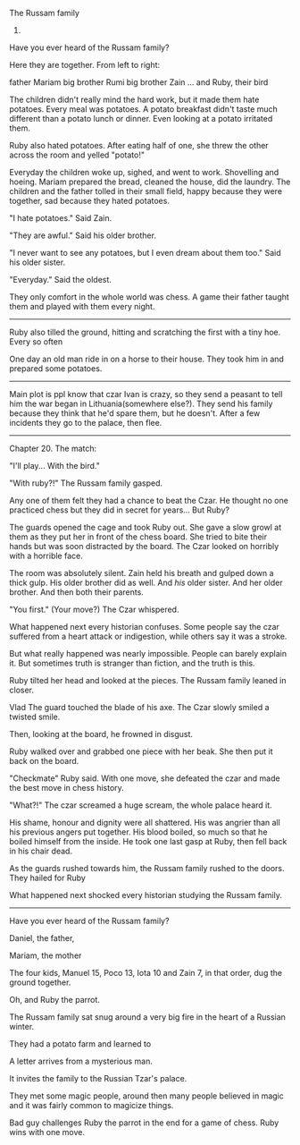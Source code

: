 The Russam family

1.

Have you ever heard of the Russam family?



Here they are together. From left to right:

father Mariam  big brother Rumi  big brother  Zain ...   and Ruby, their bird








The children didn't really mind the hard work, but it made them hate potatoes. Every meal was potatoes. A potato breakfast didn't taste much different than a potato lunch or dinner. Even looking at a potato irritated them.

Ruby also hated potatoes. After eating half of one, she threw the other across the room and yelled "potato!"

Everyday the children woke up, sighed, and went to work. Shovelling and hoeing. Mariam prepared the bread, cleaned the house, did the laundry. The children and the father tolled in their small field, happy because they were together, sad because they hated potatoes.

"I hate potatoes." Said Zain.

"They are awful." Said his older brother.

"I never want to see any potatoes, but I even dream about them too." Said his older sister.

"Everyday." Said the oldest.

They only comfort in the whole world was chess. A game their father taught them and played with them every night.

------

Ruby also tilled the ground, hitting and scratching the first with a tiny hoe. Every so often

One day an old man ride in on a horse to their house. They took him in and prepared some potatoes.

------

Main plot is ppl know that czar Ivan is crazy, so they send a peasant to tell him the war began in Lithuania(somewhere else?). They send his family because they think that he'd spare them, but he doesn't. After a few incidents they go to the palace, then flee.

-----

Chapter 20. The match:

"I'll play... With the bird."

"With ruby?!" The Russam family gasped.

Any one of them felt they had a chance to beat the Czar. He thought no one practiced chess but they did in secret for years... But Ruby?



The guards opened the cage and took Ruby out. She gave a slow growl at them as they put her in front of the chess board. She tried to bite their hands but was soon distracted by the board. The Czar looked on horribly with a horrible face.



The room was absolutely silent. Zain held his breath and gulped down a thick gulp. His older brother did as well. And _his_ older sister. And her older brother. And then both their parents.



"You first." (Your move?) The Czar whispered.



What happened next every historian confuses. Some people say the czar suffered from a heart attack or indigestion,  while others say it was a stroke.

But what really happened was nearly impossible. People can barely explain it. But sometimes truth is stranger than fiction, and the truth is this.

Ruby tilted her head and looked at the pieces. The Russam family leaned in closer.

Vlad The guard touched the blade of his axe. The Czar slowly smiled a twisted smile.

Then, looking at the board, he frowned in disgust.

Ruby walked over and grabbed one piece with her beak. She then put it back on the board.

"Checkmate" Ruby said. With one move, she defeated the czar and made the best move in chess history.

"What?!" The czar screamed a huge scream, the whole palace heard it.

His shame, honour and dignity were all shattered. His was angrier than all his previous angers put together. His blood boiled, so much so that he boiled himself from the inside. He took one last gasp at Ruby, then fell back in his chair dead.



As the guards rushed towards him, the Russam family rushed to the doors. They hailed for Ruby













What happened next shocked every historian studying the Russam family.


------
















Have you ever heard of the Russam family?

Daniel, the father,

Mariam, the mother

The four kids, Manuel 15, Poco 13, Iota 10 and Zain 7, in that order, dug the ground together.

Oh, and Ruby the parrot.




The Russam family sat snug around a very big fire in the heart of a Russian winter.

They had a potato farm and learned to

A letter arrives from a mysterious man.

It invites the family to the Russian Tzar's palace.

They met some magic people, around then many people believed in magic and it was fairly common to magicize things.




Bad guy challenges Ruby the parrot in the end for a game of chess. Ruby wins with one move.
